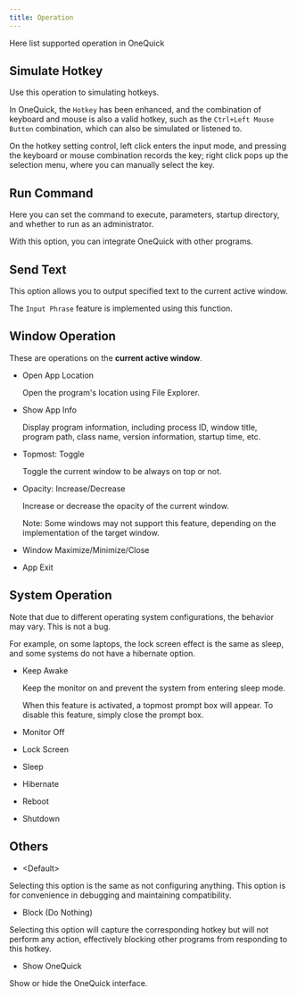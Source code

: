 ```yaml
---
title: Operation
---
```


Here list supported operation in OneQuick

## Simulate Hotkey

Use this operation to simulating hotkeys.

In OneQuick, the `Hotkey` has been enhanced, and the combination of keyboard and mouse is also a valid hotkey, such as the `Ctrl+Left Mouse Button` combination, which can also be simulated or listened to.

On the hotkey setting control, left click enters the input mode, and pressing the keyboard or mouse combination records the key; right click pops up the selection menu, where you can manually select the key.

## Run Command

Here you can set the command to execute, parameters, startup directory, and whether to run as an administrator.

With this option, you can integrate OneQuick with other programs.

## Send Text

This option allows you to output specified text to the current active window.

The `Input Phrase` feature is implemented using this function.

## Window Operation

These are operations on the **current active window**.

- Open App Location

    Open the program's location using File Explorer.

- Show App Info

    Display program information, including process ID, window title, program path, class name, version information, startup time, etc.

- Topmost: Toggle

    Toggle the current window to be always on top or not.

- Opacity: Increase/Decrease

    Increase or decrease the opacity of the current window.

    Note: Some windows may not support this feature, depending on the implementation of the target window.

- Window Maximize/Minimize/Close

- App Exit

## System Operation

Note that due to different operating system configurations, the behavior may vary. This is not a bug.

For example, on some laptops, the lock screen effect is the same as sleep, and some systems do not have a hibernate option.

- Keep Awake

    Keep the monitor on and prevent the system from entering sleep mode.

    When this feature is activated, a topmost prompt box will appear. To disable this feature, simply close the prompt box.

- Monitor Off
- Lock Screen
- Sleep
- Hibernate
- Reboot
- Shutdown

## Others

- \<Default>

Selecting this option is the same as not configuring anything. This option is for convenience in debugging and maintaining compatibility.

- Block (Do Nothing)

Selecting this option will capture the corresponding hotkey but will not perform any action, effectively blocking other programs from responding to this hotkey.

- Show OneQuick

Show or hide the OneQuick interface.
